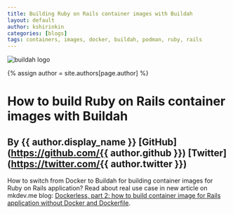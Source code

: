 ```yaml
---
title: Building Ruby on Rails container images with Buildah
layout: default
author: kshirinkin
categories: [blogs]
tags: containers, images, docker, buildah, podman, ruby, rails
---
```

![buildah logo](https://buildah.io/images/buildah.png)

{% assign author = site.authors[page.author] %}

# How to build Ruby on Rails container images with Buildah
## By {{ author.display_name }} [GitHub](https://github.com/{{ author.github }}) [Twitter](https://twitter.com/{{ author.twitter }})

How to switch from Docker to Buildah for building container images for
Ruby on Rails application? Read about real use case in new article on
mkdev.me blog: [Dockerless, part 2: how to build container image for
Rails application without Docker and
Dockerfile](https://mkdev.me/en/posts/dockerless-part-2-how-to-build-container-image-for-rails-application-without-docker-and-dockerfile).
